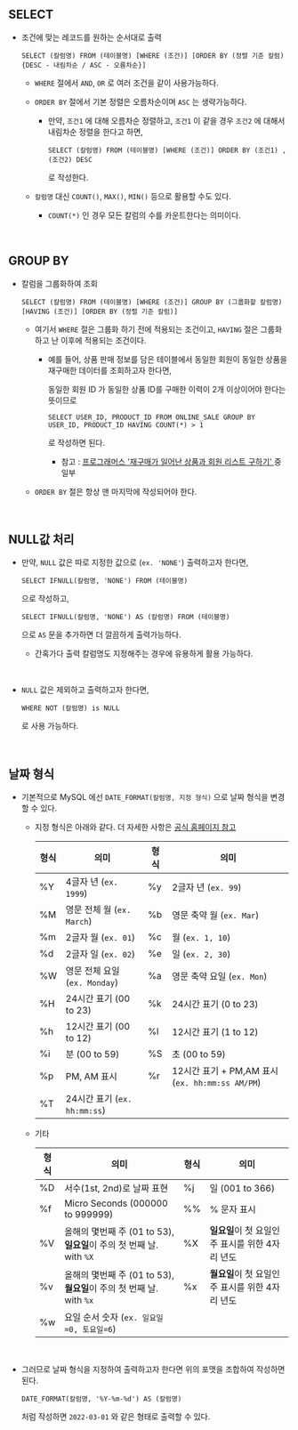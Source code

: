 ## SELECT     

- 조건에 맞는 레코드를 원하는 순서대로 출력        

  ```mysql
  SELECT (칼럼명) FROM (테이블명) [WHERE (조건)] [ORDER BY (정렬 기준 칼럼) {DESC - 내림차순 / ASC - 오름차순}]      
  ```      
  - `WHERE` 절에서 `AND`, `OR` 로 여러 조건을 같이 사용가능하다.       
  
  - `ORDER BY` 절에서 기본 정렬은 오름차순이며 `ASC` 는 생략가능하다.       

    - 만약, `조건1` 에 대해 오름차순 정렬하고, `조건1` 이 같을 경우 `조건2` 에 대해서 내림차순 정렬을 한다고 하면,    

      ```mysql      
      SELECT (칼럼명) FROM (테이블명) [WHERE (조건)] ORDER BY (조건1) , (조건2) DESC     
      ```     
      로 작성한다.      

  - `칼럼명` 대신 `COUNT()`, `MAX()`, `MIN()` 등으로 활용할 수도 있다.     

    - `COUNT(*)` 인 경우 모든 칼럼의 수를 카운트한다는 의미이다.    



<br>      

## GROUP BY    

- 칼럼을 그룹화하여 조회      

  ```mysql     
  SELECT (칼럼명) FROM (테이블명) [WHERE (조건)] GROUP BY (그룹화할 칼럼명) [HAVING (조건)] [ORDER BY (정렬 기준 칼럼)] 
  ```      
  
  - 여기서 `WHERE` 절은 그룹화 하기 전에 적용되는 조건이고, `HAVING` 절은 그룹화 하고 난 이후에 적용되는 조건이다.      

    - 예를 들어, 상품 판매 정보를 담은 테이블에서 동일한 회원이 동일한 상품을 재구매한 데이터를 조회하고자 한다면,    
      
      동일한 회원 ID 가 동일한 상품 ID를 구매한 이력이 2개 이상이어야 한다는 뜻이므로    
      
      ```mysql    
      SELECT USER_ID, PRODUCT_ID FROM ONLINE_SALE GROUP BY USER_ID, PRODUCT_ID HAVING COUNT(*) > 1     
      ```     
      
      로 작성하면 된다.     
      
      - 참고 : [프로그래머스 '재구매가 일어난 상품과 회원 리스트 구하기' ](https://school.programmers.co.kr/learn/courses/30/lessons/131536) 중 일부        
  
  - `ORDER BY` 절은 항상 맨 마지막에 작성되어야 한다.    

  
  

<br>    
  
## NULL값 처리    

- 만약, `NULL` 값은 따로 지정한 값으로 (`ex. 'NONE'`) 출력하고자 한다면,     
  ```mysql    
  SELECT IFNULL(칼럼명, 'NONE') FROM (테이블명)    
  ```    
  으로 작성하고,      
  ```mysql    
  SELECT IFNULL(칼럼명, 'NONE') AS (칼럼명) FROM (테이블명) 
  ```     
  으로 `AS` 문을 추가하면 더 깔끔하게 출력가능하다.    
  
  - 간혹가다 출력 칼럼명도 지정해주는 경우에 유용하게 활용 가능하다.      

<br>      

- `NULL` 값은 제외하고 출력하고자 한다면,     

    ```mysql    
    WHERE NOT (칼럼명) is NULL
    ```      
    로 사용 가능하다.      
    
<br>     

## 날짜 형식      

- 기본적으로 MySQL 에선 `DATE_FORMAT(칼럼명, 지정 형식)` 으로 날짜 형식을 변경할 수 있다.    

  - 지정 형식은 아래와 같다. 더 자세한 사항은 [공식 홈페이지 참고](https://dev.mysql.com/doc/refman/8.0/en/date-and-time-functions.html#function_date-format)              

    형식 | 의미 | 형식 | 의미 
    ----- | ----- | ---- | ---- 
     %Y | 4글자 년 (`ex. 1999`) | %y | 2글자 년 (`ex. 99`)     
     %M | 영문 전체 월 (`ex. March`) | %b | 영문 축약 월 (`ex. Mar`)   
     %m | 2글자 월 (`ex. 01`)  | %c | 월 (`ex. 1, 10`)     
     %d | 2글자 일 (`ex. 02`)  | %e | 일 (`ex. 2, 30`)   
     %W | 영문 전체 요일 (`ex. Monday`) | %a | 영문 축약 요일 (`ex. Mon`)   
     %H | 24시간 표기 (00 to 23) | %k | 24시간 표기 (0 to 23)  
     %h | 12시간 표기 (00 to 12) | %I | 12시간 표기 (1 to 12)
     %i | 분 (00 to 59) | %S | 초 (00 to 59)    
     %p | PM, AM 표시 | %r | 12시간 표기 + PM,AM 표시 (`ex. hh:mm:ss AM/PM`)   
     %T | 24시간 표기 (`ex. hh:mm:ss`) 
     
   - 기타     

      형식 | 의미 | 형식 | 의미   
      ----| ---- | ---- | ----    
      %D | 서수(1st, 2nd)로 날짜 표현 | %j | 일 (001 to 366) 
      %f | Micro Seconds (000000 to 999999) | %% | % 문자 표시 
      %V | 올해의 몇번째 주 (01 to 53), **일요일**이 주의 첫 번째 날. with `%X`| %X | **일요일**이 첫 요일인 주 표시를 위한 4자리 년도 
      %v | 올해의 몇번째 주 (01 to 53), **월요일**이 주의 첫 번째 날. with `%x`| %x | **월요일**이 첫 요일인 주 표시를 위한 4자리 년도  
      %w | 요일 순서 숫자 (`ex. 일요일=0, 토요일=6`) |    
      
<br>     
    
- 그러므로 날짜 형식을 지정하여 출력하고자 한다면 위의 포맷을 조합하여 작성하면 된다.        

  ```mysql    
  DATE_FORMAT(칼럼명, '%Y-%m-%d') AS (칼럼명)     
  ```     
  처럼 작성하면 `2022-03-01` 와 같은 형태로 출력할 수 있다.    
     
    
